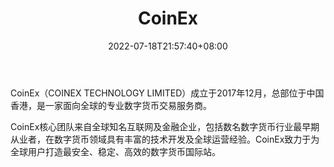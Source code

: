 ﻿---
weight: 
title: "CoinEx"
description: "CoinEx（COINEX TECHNOLOGY LIMITED）成立于2017年12月，总部位于中国香港，是一家面向全球的专业数字货币交易服务商。"
date: 2022-07-18T21:57:40+08:00
lastmod: 2022-07-18T16:45:40+08:00
draft: false
authors: ["june"]
featuredImage: "2622.png"
link: "https://1234btc.com/qk/coinex.html"
tags: ["交易所","CoinEx"]
categories: ["navigation"]
navigation: ["交易所"]
lightgallery: true
toc: true
pinned: false
recommend: false
recommend1: false
---
CoinEx（COINEX TECHNOLOGY LIMITED）成立于2017年12月，总部位于中国香港，是一家面向全球的专业数字货币交易服务商。

CoinEx核心团队来自全球知名互联网及金融企业，包括数名数字货币行业最早期从业者，在数字货币领域具有丰富的技术开发及全球运营经验。CoinEx致力于为全球用户打造最安全、稳定、高效的数字货币国际站。